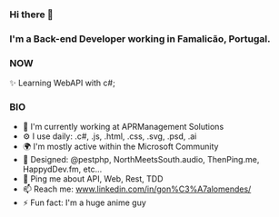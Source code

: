 ### Hi there 👋

### I'm a Back-end Developer working in Famalicão, Portugal.

### NOW

✨ Learning WebAPI with c#;

### BIO

- 🏢 I'm currently working at APRManagement Solutions
- ⚙️ I use daily: .c#, .js, .html, .css, .svg, .psd, .ai
- 🌍 I'm mostly active within the Microsoft Community
- 💅 Designed: @pestphp, NorthMeetsSouth.audio, ThenPing.me, HappydDev.fm, etc…
- 💬 Ping me about API, Web, Rest, TDD
- 📫 Reach me: www.linkedin.com/in/gon%C3%A7alomendes/
- ⚡️ Fun fact: I'm a huge anime guy
